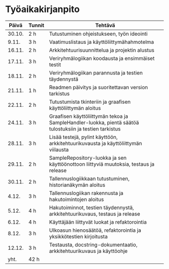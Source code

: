 # Työaikakirjanpito

Päivä | Tunnit | Tehtävä
----- | ------ | -------
30.10. | 2 h | Tutustuminen ohjeistukseen, työn ideointi
9.11. | 3 h | Vaatimuslistaus ja käyttöliittymähahmotelma
16.11. | 2 h | Arkkitehtuurisuunnittelua ja projektin alustus
17.11. | 3 h | Veriryhmälogiikan koodausta ja ensimmäiset testit
18.11. | 2 h | Veriryhmälogiikan parannusta ja testien täydennystä
21.11. | 1 h | Readmen päivitys ja suoritettavan version tarkistus
22.11. | 2 h | Tutustumista tkinteriin ja graafisen käyttöliittymän aloitus
24.11. | 3 h | Graafisen käyttöliittymän tekoa ja SampleHandler-luokka, pientä säätöä tulostuksiin ja testien tarkistus
28.11. | 3 h | Lisää testejä, pylint käyttöön, arkkitehtuurikuvausta ja käyttöliittymän viilausta
29.11. | 2 h | SampleRepository-luokka ja sen käyttöönottoon liittyviä muutoksia, testaus ja release
30.11. | 2 h | Tallennuslogiikkaan tutustuminen, historianäkymän aloitus
4.12. | 3 h | Tallennuslogiikan rakennusta ja hakutoimintojen aloitus
5.12. | 4 h | Hakutoiminnot, testien täydennystä, arkkitehtuurikuvaus, testaus ja release
6.12. | 4 h | Käyttäjään liittyvät luokat ja refaktorointia
8.12. | 3 h | Ulkoasun hienosäätöä, refaktorointia ja yksikkötestien kirjoitusta
12.12. | 3 h | Testausta, docstring-dokumentaatio, arkkitehtuurikuvaus ja käyttöohje
yht. | 42 h |
